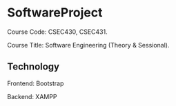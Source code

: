 # SoftwareProject

Course Code: CSEC430, CSEC431.

Course Title: Software Engineering (Theory &amp; Sessional).

## Technology

Frontend: Bootstrap

Backend: XAMPP
